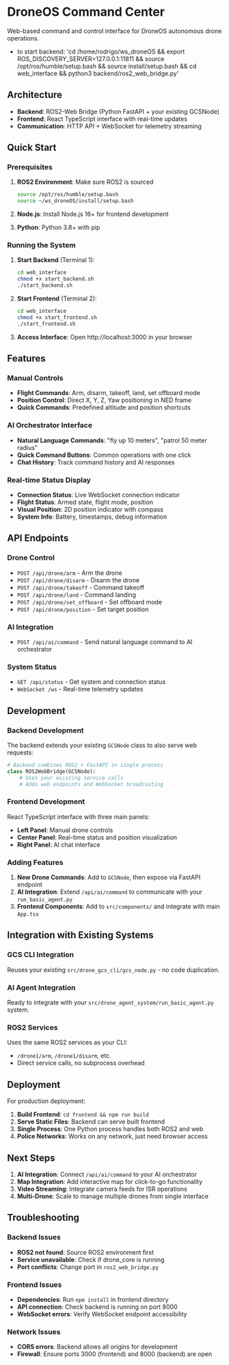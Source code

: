 # DroneOS Command Center

Web-based command and control interface for DroneOS autonomous drone operations.

- to start backend: 'cd /home/rodrigo/ws_droneOS && export ROS_DISCOVERY_SERVER=127.0.0.1:11811 && source /opt/ros/humble/setup.bash && source install/setup.bash && cd web_interface && python3 backend/ros2_web_bridge.py'

## Architecture

- **Backend**: ROS2-Web Bridge (Python FastAPI + your existing GCSNode)
- **Frontend**: React TypeScript interface with real-time updates
- **Communication**: HTTP API + WebSocket for telemetry streaming

## Quick Start

### Prerequisites

1. **ROS2 Environment**: Make sure ROS2 is sourced
   ```bash
   source /opt/ros/humble/setup.bash
   source ~/ws_droneOS/install/setup.bash
   ```

2. **Node.js**: Install Node.js 16+ for frontend development

3. **Python**: Python 3.8+ with pip

### Running the System

1. **Start Backend** (Terminal 1):
   ```bash
   cd web_interface
   chmod +x start_backend.sh
   ./start_backend.sh
   ```

2. **Start Frontend** (Terminal 2):
   ```bash
   cd web_interface  
   chmod +x start_frontend.sh
   ./start_frontend.sh
   ```

3. **Access Interface**: Open http://localhost:3000 in your browser

## Features

### Manual Controls
- **Flight Commands**: Arm, disarm, takeoff, land, set offboard mode
- **Position Control**: Direct X, Y, Z, Yaw positioning in NED frame
- **Quick Commands**: Predefined altitude and position shortcuts

### AI Orchestrator Interface
- **Natural Language Commands**: "fly up 10 meters", "patrol 50 meter radius"
- **Quick Command Buttons**: Common operations with one click
- **Chat History**: Track command history and AI responses

### Real-time Status Display
- **Connection Status**: Live WebSocket connection indicator
- **Flight Status**: Armed state, flight mode, position
- **Visual Position**: 2D position indicator with compass
- **System Info**: Battery, timestamps, debug information

## API Endpoints

### Drone Control
- `POST /api/drone/arm` - Arm the drone
- `POST /api/drone/disarm` - Disarm the drone  
- `POST /api/drone/takeoff` - Command takeoff
- `POST /api/drone/land` - Command landing
- `POST /api/drone/set_offboard` - Set offboard mode
- `POST /api/drone/position` - Set target position

### AI Integration
- `POST /api/ai/command` - Send natural language command to AI orchestrator

### System Status
- `GET /api/status` - Get system and connection status
- `WebSocket /ws` - Real-time telemetry updates

## Development

### Backend Development
The backend extends your existing `GCSNode` class to also serve web requests:

```python
# Backend combines ROS2 + FastAPI in single process
class ROS2WebBridge(GCSNode):
    # Uses your existing service calls
    # Adds web endpoints and WebSocket broadcasting
```

### Frontend Development
React TypeScript interface with three main panels:

- **Left Panel**: Manual drone controls
- **Center Panel**: Real-time status and position visualization  
- **Right Panel**: AI chat interface

### Adding Features

1. **New Drone Commands**: Add to `GCSNode`, then expose via FastAPI endpoint
2. **AI Integration**: Extend `/api/ai/command` to communicate with your `run_basic_agent.py`
3. **Frontend Components**: Add to `src/components/` and integrate with main `App.tsx`

## Integration with Existing Systems

### GCS CLI Integration
Reuses your existing `src/drone_gcs_cli/gcs_node.py` - no code duplication.

### AI Agent Integration  
Ready to integrate with your `src/drone_agent_system/run_basic_agent.py` system.

### ROS2 Services
Uses the same ROS2 services as your CLI:
- `/drone1/arm`, `/drone1/disarm`, etc.
- Direct service calls, no subprocess overhead

## Deployment

For production deployment:

1. **Build Frontend**: `cd frontend && npm run build`
2. **Serve Static Files**: Backend can serve built frontend
3. **Single Process**: One Python process handles both ROS2 and web
4. **Police Networks**: Works on any network, just need browser access

## Next Steps

1. **AI Integration**: Connect `/api/ai/command` to your AI orchestrator
2. **Map Integration**: Add interactive map for click-to-go functionality
3. **Video Streaming**: Integrate camera feeds for ISR operations
4. **Multi-Drone**: Scale to manage multiple drones from single interface

## Troubleshooting

### Backend Issues
- **ROS2 not found**: Source ROS2 environment first
- **Service unavailable**: Check if drone_core is running
- **Port conflicts**: Change port in `ros2_web_bridge.py`

### Frontend Issues  
- **Dependencies**: Run `npm install` in frontend directory
- **API connection**: Check backend is running on port 8000
- **WebSocket errors**: Verify WebSocket endpoint accessibility

### Network Issues
- **CORS errors**: Backend allows all origins for development
- **Firewall**: Ensure ports 3000 (frontend) and 8000 (backend) are open